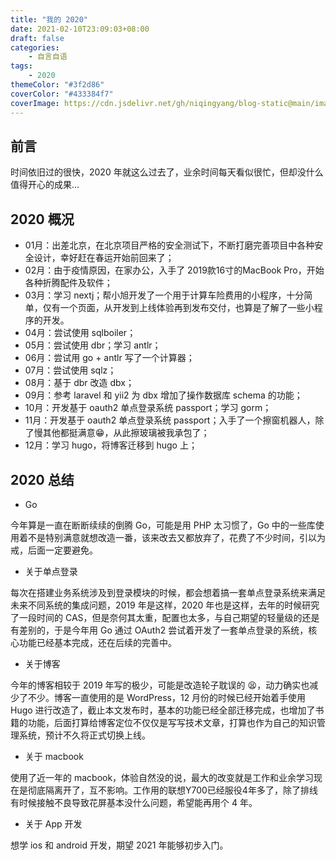 ```yaml
---
title: "我的 2020"
date: 2021-02-10T23:09:03+08:00
draft: false
categories:
    - 自言自语
tags:
    - 2020
themeColor: "#3f2d86"
coverColor: "#433384f7"
coverImage: https://cdn.jsdelivr.net/gh/niqingyang/blog-static@main/images/2021/04/20210410230918-cover.png;%20charset=utf-8
---
```


## 前言

时间依旧过的很快，2020 年就这么过去了，业余时间每天看似很忙，但却没什么值得开心的成果...


## 2020 概况

- 01月：出差北京，在北京项目严格的安全测试下，不断打磨完善项目中各种安全设计，幸好赶在春运开始前回来了；
- 02月：由于疫情原因，在家办公，入手了 2019款16寸的MacBook Pro，开始各种折腾配件及软件；
- 03月：学习 nextj；帮小旭开发了一个用于计算车险费用的小程序，十分简单，仅有一个页面，从开发到上线体验再到发布交付，也算是了解了一些小程序的开发。
- 04月：尝试使用 sqlboiler；
- 05月：尝试使用 dbr；学习 antlr；
- 06月：尝试用 go + antlr 写了一个计算器；
- 07月：尝试使用 sqlz；
- 08月：基于 dbr 改造 dbx；
- 09月：参考 laravel 和 yii2 为 dbx 增加了操作数据库 schema 的功能；
- 10月：开发基于 oauth2 单点登录系统 passport；学习 gorm；
- 11月：开发基于 oauth2 单点登录系统 passport；入手了一个擦窗机器人，除了慢其他都挺满意😁，从此擦玻璃被我承包了；
- 12月：学习 hugo，将博客迁移到 hugo 上；

## 2020 总结

- Go

今年算是一直在断断续续的倒腾 Go，可能是用 PHP 太习惯了，Go 中的一些库使用着不是特别满意就想改造一番，该来改去又都放弃了，花费了不少时间，引以为戒，后面一定要避免。

- 关于单点登录

每次在搭建业务系统涉及到登录模块的时候，都会想着搞一套单点登录系统来满足未来不同系统的集成问题，2019 年是这样，2020 年也是这样，去年的时候研究了一段时间的 CAS，但是奈何其太重，配置也太多，与自己期望的轻量级的还是有差别的，于是今年用 Go 通过 OAuth2 尝试着开发了一套单点登录的系统，核心功能已经基本完成，还在后续的完善中。

- 关于博客

今年的博客相较于 2019 年写的极少，可能是改造轮子耽误的 😫，动力确实也减少了不少。博客一直使用的是 WordPress，12 月份的时候已经开始着手使用 Hugo 进行改造了，截止本文发布时，基本的功能已经全部迁移完成，也增加了书籍的功能，后面打算给博客定位不仅仅是写写技术文章，打算也作为自己的知识管理系统，预计不久将正式切换上线。

- 关于 macbook

使用了近一年的 macbook，体验自然没的说，最大的改变就是工作和业余学习现在是彻底隔离开了，互不影响。工作用的联想Y700已经服役4年多了，除了排线有时候接触不良导致花屏基本没什么问题，希望能再用个 4 年。

- 关于 App 开发

想学 ios 和 android 开发，期望 2021 年能够初步入门。

